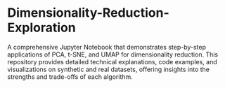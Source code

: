 # Dimensionality-Reduction-Exploration
A comprehensive Jupyter Notebook that demonstrates step-by-step applications of PCA, t-SNE, and UMAP for dimensionality reduction. This repository provides detailed technical explanations, code examples, and visualizations on synthetic and real datasets, offering insights into the strengths and trade-offs of each algorithm.
